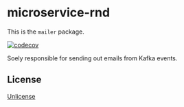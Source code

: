 # microservice-rnd

This is the `mailer` package.

[![codecov](https://codecov.io/gh/andersevenrud/microservice-rnd/branch/main/graph/badge.svg?token=9TR9DU12C5&flags=mailer)](https://codecov.io/gh/andersevenrud/microservice-rnd)

Soely responsible for sending out emails from Kafka events.

## License

[Unlicense](./UNLICENSE)

